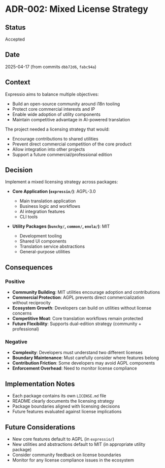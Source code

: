 # ADR-002: Mixed License Strategy

## Status
Accepted

## Date
2025-04-17 (from commits `dbb72d6`, `fabc94a`)

## Context

Expressio aims to balance multiple objectives:
- Build an open-source community around i18n tooling
- Protect core commercial interests and IP
- Enable wide adoption of utility components
- Maintain competitive advantage in AI-powered translation

The project needed a licensing strategy that would:
- Encourage contributions to shared utilities
- Prevent direct commercial competition of the core product
- Allow integration into other projects
- Support a future commercial/professional edition

## Decision

Implement a mixed licensing strategy across packages:

- **Core Application (`expressio/`)**: AGPL-3.0
  - Main translation application
  - Business logic and workflows
  - AI integration features
  - CLI tools

- **Utility Packages (`bunchy/`, `common/`, `enola/`)**: MIT
  - Development tooling
  - Shared UI components
  - Translation service abstractions
  - General-purpose utilities

## Consequences

### Positive
- **Community Building**: MIT utilities encourage adoption and contributions
- **Commercial Protection**: AGPL prevents direct commercialization without reciprocity
- **Ecosystem Growth**: Developers can build on utilities without license concerns
- **Competitive Moat**: Core translation workflows remain protected
- **Future Flexibility**: Supports dual-edition strategy (community + professional)

### Negative
- **Complexity**: Developers must understand two different licenses
- **Boundary Maintenance**: Must carefully consider where features belong
- **Contribution Friction**: Some developers may avoid AGPL components
- **Enforcement Overhead**: Need to monitor license compliance

## Implementation Notes
- Each package contains its own `LICENSE.md` file
- README clearly documents the licensing strategy
- Package boundaries aligned with licensing decisions
- Future features evaluated against license implications

## Future Considerations
- New core features default to AGPL (in `expressio/`)
- New utilities and abstractions default to MIT (in appropriate utility package)
- Consider community feedback on license boundaries
- Monitor for any license compliance issues in the ecosystem